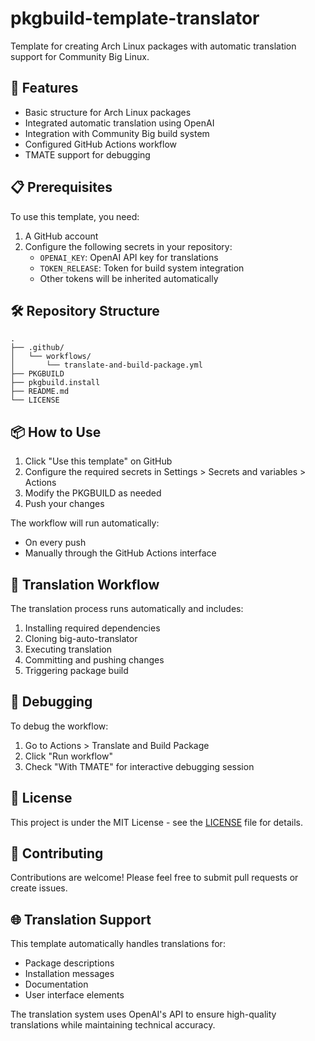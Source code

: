 # pkgbuild-template-translator

Template for creating Arch Linux packages with automatic translation support for Community Big Linux.

## 🚀 Features

- Basic structure for Arch Linux packages
- Integrated automatic translation using OpenAI
- Integration with Community Big build system
- Configured GitHub Actions workflow
- TMATE support for debugging

## 📋 Prerequisites

To use this template, you need:

1. A GitHub account
2. Configure the following secrets in your repository:
   - `OPENAI_KEY`: OpenAI API key for translations
   - `TOKEN_RELEASE`: Token for build system integration
   - Other tokens will be inherited automatically

## 🛠️ Repository Structure

```
.
├── .github/
│   └── workflows/
│       └── translate-and-build-package.yml
├── PKGBUILD
├── pkgbuild.install
├── README.md
└── LICENSE
```

## 📦 How to Use

1. Click "Use this template" on GitHub
2. Configure the required secrets in Settings > Secrets and variables > Actions
3. Modify the PKGBUILD as needed
4. Push your changes

The workflow will run automatically:
- On every push
- Manually through the GitHub Actions interface

## 🔄 Translation Workflow

The translation process runs automatically and includes:
1. Installing required dependencies
2. Cloning big-auto-translator
3. Executing translation
4. Committing and pushing changes
5. Triggering package build

## 🐛 Debugging

To debug the workflow:
1. Go to Actions > Translate and Build Package
2. Click "Run workflow"
3. Check "With TMATE" for interactive debugging session

## 📄 License

This project is under the MIT License - see the [LICENSE](LICENSE) file for details.

## 👥 Contributing

Contributions are welcome! Please feel free to submit pull requests or create issues.

## 🌐 Translation Support

This template automatically handles translations for:
- Package descriptions
- Installation messages
- Documentation
- User interface elements

The translation system uses OpenAI's API to ensure high-quality translations while maintaining technical accuracy.
